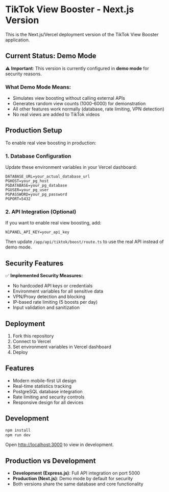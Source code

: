 # TikTok View Booster - Next.js Version

This is the Next.js/Vercel deployment version of the TikTok View Booster application.

## Current Status: Demo Mode

⚠️ **Important**: This version is currently configured in **demo mode** for security reasons.

### What Demo Mode Means:
- Simulates view boosting without calling external APIs
- Generates random view counts (1000-6000) for demonstration
- All other features work normally (database, rate limiting, VPN detection)
- No real views are added to TikTok videos

## Production Setup

To enable real view boosting in production:

### 1. Database Configuration
Update these environment variables in your Vercel dashboard:
```
DATABASE_URL=your_actual_database_url
PGHOST=your_pg_host
PGDATABASE=your_pg_database
PGUSER=your_pg_user
PGPASSWORD=your_pg_password
PGPORT=5432
```

### 2. API Integration (Optional)
If you want to enable real view boosting, add:
```
N1PANEL_API_KEY=your_api_key
```

Then update `/app/api/tiktok/boost/route.ts` to use the real API instead of demo mode.

## Security Features

✅ **Implemented Security Measures:**
- No hardcoded API keys or credentials
- Environment variables for all sensitive data
- VPN/Proxy detection and blocking
- IP-based rate limiting (5 boosts per day)
- Input validation and sanitization

## Deployment

1. Fork this repository
2. Connect to Vercel
3. Set environment variables in Vercel dashboard
4. Deploy

## Features

- Modern mobile-first UI design
- Real-time statistics tracking
- PostgreSQL database integration
- Rate limiting and security controls
- Responsive design for all devices

## Development

```bash
npm install
npm run dev
```

Open [http://localhost:3000](http://localhost:3000) to view in development.

## Production vs Development

- **Development (Express.js)**: Full API integration on port 5000
- **Production (Next.js)**: Demo mode by default for security
- Both versions share the same database and core functionality